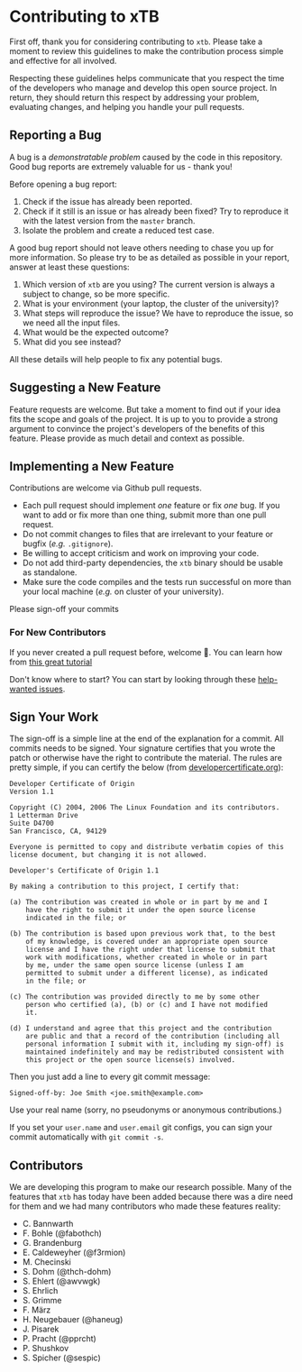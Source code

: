 # Contributing to xTB

First off, thank you for considering contributing to `xtb`.
Please take a moment to review this guidelines to make the contribution process
simple and effective for all involved.

Respecting these guidelines helps communicate that you respect the time of
the developers who manage and develop this open source project.
In return, they should return this respect by addressing your problem,
evaluating changes, and helping you handle your pull requests.

## Reporting a Bug

A bug is a *demonstratable problem* caused by the code in this repository.
Good bug reports are extremely valuable for us - thank you!

Before opening a bug report:

1. Check if the issue has already been reported.
2. Check if it still is an issue or has already been fixed?
   Try to reproduce it with the latest version from the `master` branch.
3. Isolate the problem and create a reduced test case.

A good bug report should not leave others needing to chase you up for more
information. So please try to be as detailed as possible in your report,
answer at least these questions:

1. Which version of `xtb` are you using? The current version is always
   a subject to change, so be more specific.
2. What is your environment (your laptop, the cluster of the university)?
3. What steps will reproduce the issue?
   We have to reproduce the issue, so we need all the input files.
4. What would be the expected outcome?
5. What did you see instead?

All these details will help people to fix any potential bugs.

## Suggesting a New Feature

Feature requests are welcome. But take a moment to find out if your idea fits
the scope and goals of the project. It is up to you to provide a strong
argument to convince the project's developers of the benefits of this feature.
Please provide as much detail and context as possible.

## Implementing a New Feature

Contributions are welcome via Github pull requests.

- Each pull request should implement *one* feature or fix *one* bug.
  If you want to add or fix more than one thing, submit more than one
  pull request.
- Do not commit changes to files that are irrelevant to your feature or
  bugfix (*e.g.* `.gitignore`).
- Be willing to accept criticism and work on improving your code.
- Do not add third-party dependencies, the `xtb` binary should be usable as
  standalone.
- Make sure the code compiles and the tests run successful on more than
  your local machine (*e.g.* on cluster of your university).

Please sign-off your commits

### For New Contributors

If you never created a pull request before, welcome :tada:.
You can learn how from [this great tutorial](https://egghead.io/series/how-to-contribute-to-an-open-source-project-on-github)

Don't know where to start?
You can start by looking through these [help-wanted issues](https://github.com/grimme-lab/xtb/issues?q=label%3A%22help+wanted%22+is%3Aissue+is%3Aopen).

## Sign Your Work

The sign-off is a simple line at the end of the explanation for a commit. All 
commits needs to be signed. Your signature certifies that you wrote the patch or
otherwise have the right to contribute the material. The rules are pretty simple,
if you can certify the below (from [developercertificate.org](https://developercertificate.org/)):

```
Developer Certificate of Origin
Version 1.1

Copyright (C) 2004, 2006 The Linux Foundation and its contributors.
1 Letterman Drive
Suite D4700
San Francisco, CA, 94129

Everyone is permitted to copy and distribute verbatim copies of this
license document, but changing it is not allowed.

Developer's Certificate of Origin 1.1

By making a contribution to this project, I certify that:

(a) The contribution was created in whole or in part by me and I
    have the right to submit it under the open source license
    indicated in the file; or

(b) The contribution is based upon previous work that, to the best
    of my knowledge, is covered under an appropriate open source
    license and I have the right under that license to submit that
    work with modifications, whether created in whole or in part
    by me, under the same open source license (unless I am
    permitted to submit under a different license), as indicated
    in the file; or

(c) The contribution was provided directly to me by some other
    person who certified (a), (b) or (c) and I have not modified
    it.

(d) I understand and agree that this project and the contribution
    are public and that a record of the contribution (including all
    personal information I submit with it, including my sign-off) is
    maintained indefinitely and may be redistributed consistent with
    this project or the open source license(s) involved.
```

Then you just add a line to every git commit message:

    Signed-off-by: Joe Smith <joe.smith@example.com>

Use your real name (sorry, no pseudonyms or anonymous contributions.)

If you set your `user.name` and `user.email` git configs, you can sign your
commit automatically with `git commit -s`.

## Contributors

We are developing this program to make our research possible.
Many of the features that `xtb` has today have been added because there
was a dire need for them and we had many contributors who made these
features reality:

- C. Bannwarth
- F. Bohle (@fabothch)
- G. Brandenburg
- E. Caldeweyher (@f3rmion)
- M. Checinski
- S. Dohm (@thch-dohm)
- S. Ehlert (@awvwgk)
- S. Ehrlich
- S. Grimme
- F. März
- H. Neugebauer (@haneug)
- J. Pisarek
- P. Pracht (@pprcht)
- P. Shushkov
- S. Spicher (@sespic)
